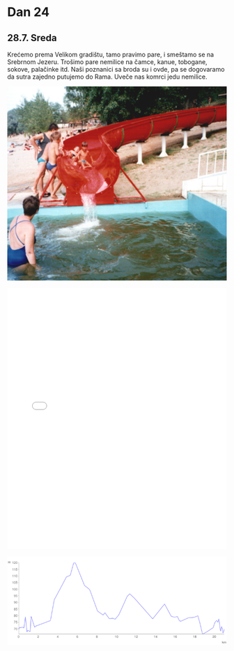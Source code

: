 # Dan 24

## 28.7. Sreda

Krećemo prema Velikom gradištu, tamo pravimo pare, i smeštamo se na Srebrnom Jezeru. Trošimo pare nemilice na čamce, kanue, tobogane, sokove, palačinke itd. Naši poznanici sa broda su i ovde, pa se dogovaramo da sutra zajedno putujemo do Rama. Uveče nas komrci jedu nemilice.

![Tobogan](./img/tobogan.jpg)

<iframe width="100%" height="600px" frameborder="0" allowfullscreen src="//umap.openstreetmap.fr/en/map/bajsom-po-srbiji_570086?scaleControl=true&miniMap=false&scrollWheelZoom=false&zoomControl=true&allowEdit=false&moreControl=true&searchControl=false&tilelayersControl=null&embedControl=false&datalayersControl=null&onLoadPanel=undefined&captionBar=false&fullscreenControl=true&locateControl=false&editinosmControl=false&datalayers=1627841#12/44.7098/21.5506"></iframe>

![Visinski profil](./img/dan-24.png)
